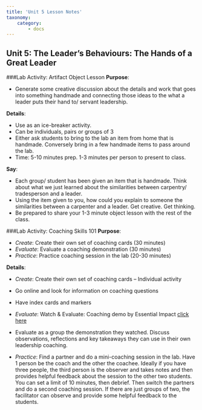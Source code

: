 ```yaml
---
title: 'Unit 5 Lesson Notes'
taxonomy:
    category:
        - docs
---
```


## Unit 5: The Leader’s Behaviours: The Hands of a Great Leader

###Lab Activity: Artifact Object Lesson
**Purpose**:
- Generate some creative discussion about the details and work that goes into something handmade and connecting those ideas to the what a leader puts their hand to/ servant leadership.

**Details**:
-	Use as an ice-breaker activity.
-	Can be individuals, pairs or groups of 3
-	Either ask students to bring to the lab an item from home that is handmade. Conversely bring in a few handmade items to pass around the lab.
-	Time: 5-10 minutes prep. 1-3 minutes per person to present to class.

**Say**:
-	Each group/ student has been given an item that is handmade. Think about what we just learned about the similarities between carpentry/ tradesperson and a leader.
-	Using the item given to you, how could you explain to someone the similarities between a carpenter and a leader.  Get creative. Get thinking.
-	Be prepared to share your 1-3 minute object lesson with the rest of the class.

###Lab Activity: Coaching Skills 101
**Purpose**:
-	*Create*: Create their own set of coaching cards (30 minutes)
-	*Evaluate*: Evaluate a coaching demonstration (30 minutes)
-	*Practice*: Practice coaching session in the lab (20-30 minutes)

**Details**:
-	*Create*: Create their own set of coaching cards – Individual activity
  - Go online and look for information on coaching questions  
  - Have index cards and markers

-	*Evaluate*: Watch & Evaluate: Coaching demo by Essential Impact [click here](https://essentialimpact.com/blog/excelerate-leadership-dave-marj-coaching-demo/)
  - Evaluate as a group the demonstration they watched. Discuss observations, reflections and key takeaways they can use in their own leadership coaching.

-	*Practice*: Find a partner and do a mini-coaching session in the lab. Have 1 person be the coach and the other the coachee. Ideally if you have three people, the third person is the observer and takes notes and then provides helpful feedback about the session to the other two students. You can set a limit of 10 minutes, then debrief. Then switch the partners and do a second coaching session. If there are just groups of two, the facilitator can observe and provide some helpful feedback to the students.
